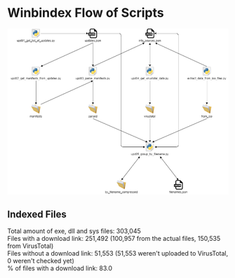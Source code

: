 # Winbindex Flow of Scripts

![winbindex-scripts-flow.png](winbindex-scripts-flow.png)

## Indexed Files

<!--FileStats-->
Total amount of exe, dll and sys files: 303,045  
Files with a download link: 251,492 (100,957 from the actual files, 150,535 from VirusTotal)  
Files without a download link: 51,553 (51,553 weren't uploaded to VirusTotal, 0 weren't checked yet)  
% of files with a download link: 83.0  
<!--/FileStats-->
